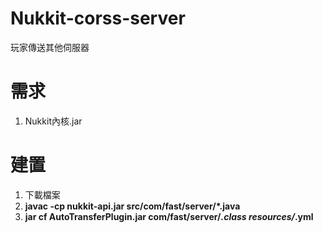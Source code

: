# Nukkit-corss-server
玩家傳送其他伺服器

# 需求
1. Nukkit內核.jar

# 建置
1. 下載檔案
2. **javac -cp nukkit-api.jar src/com/fast/server/*.java**
3. **jar cf AutoTransferPlugin.jar com/fast/server/*.class resources/*.yml**
